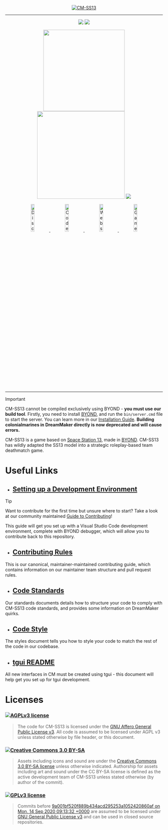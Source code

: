 <p align="center">
	<a href="#"><img src=".github/assets/logo.png" alt="CM-SS13" align="center"></a>
</p>
<hr />

<p align="center">
	<a href="https://github.com/cmss13-devs/cmss13/actions?query=workflow%3A%22CI+Suite%22"><img src="https://github.com/cmss13-devs/cmss13/workflows/CI%20Suite/badge.svg"></a>
 	<a href="https://github.com/cmss13-devs/cmss13/actions/workflows/generate_web_assets.yml"><img src="https://github.com/cmss13-devs/cmss13/actions/workflows/generate_web_assets.yml/badge.svg"></a>
</p>

<p align="center">
	<a href="https://www.monkeyuser.com/assets/images/2019/131-bug-free.png"><img src="https://img.shields.io/badge/Built_with-Resentment-orange?style=for-the-badge&labelColor=%23D47439&color=%23C36436" width=260px></a>
	<a href="https://user-images.githubusercontent.com/8171642/50290880-ffef5500-043a-11e9-8270-a2e5b697c86c.png"><img src="https://img.shields.io/badge/Contains-Technical_Debt-blue?style=for-the-badge&color=5598D0&labelColor=62C1EE" width=280px></a>
	<a href="https://www.reddit.com/r/SS13/comments/5oplxp/what_is_the_main_problem_with_byond_as_an_engine/dclbu1a"><img src="https://user-images.githubusercontent.com/5211576/29499758-4efff304-85e6-11e7-8267-62919c3688a9.gif"></a>
</p>

<p align="center">
	<a href="https://discord.gg/ss220">
		<picture>
			<source media="(prefers-color-scheme: dark)" srcset=".github/assets/discord-light.png">
			<source media="(prefers-color-scheme: light)" srcset=".github/assets/discord-dark.png">
			<img width="15%" alt="Discord" hspace="3%" src=".github/assets/discord-dark.png">
		</picture>
	</a>
	<a href="https://docs.cm-ss13.com">
		<picture>
			<source media="(prefers-color-scheme: dark)" srcset=".github/assets/docs-light.png">
			<source media="(prefers-color-scheme: light)" srcset=".github/assets/docs-dark.png">
			<img alt="Code docs" width="15%" hspace="3%" src=".github/assets/docs-dark.png">
		</picture>
	</a>
	<a href="https://cm-ss13.com">
		<picture>
			<source media="(prefers-color-scheme: dark)" srcset=".github/assets/website-light.png">
			<source media="(prefers-color-scheme: light)" srcset=".github/assets/website-dark.png">
			<img width="15%" alt="Website" hspace="3%" src=".github/assets/website-dark.png">
		</picture>
	</a>
	<a href="https://cm-ss13.com/wiki">
		<picture>
			<source media="(prefers-color-scheme: dark)" srcset=".github/assets/wiki-light.png">
			<source media="(prefers-color-scheme: light)" srcset=".github/assets/wiki-dark.png">
			<img width="15%" alt="Game Wiki" hspace="3%" src=".github/assets/wiki-dark.png">
		</picture>
	</a>
</p>
<hr />

> [!IMPORTANT]
> CM-SS13 cannot be compiled exclusively using BYOND - **you must use our build tool**.
> Firstly, you need to install [BYOND](https://www.byond.com/download/), and run the `bin/server.cmd` file to start the server.
> You can learn more in our [Installation Guide](tools/build/README.md). **Building colonialmarines in DreamMaker directly is now deprecated and will cause errors.**

CM-SS13 is a game based on [Space Station 13](https://spacestation13.com), made in [BYOND](https://www.byond.com). CM-SS13 has wildly adapted the SS13 model into a strategic roleplay-based team deathmatch game.

# Useful Links

- ## [Setting up a Development Environment](https://cm-ss13.com/wiki/Guide_to_Git)
> [!TIP]
> Want to contribute for the first time but unsure where to start? Take a look at our community maintained [Guide to Contributing](https://cm-ss13.com/wiki/Contributing_to_the_Game)!

This guide will get you set up with a Visual Studio Code development environment, complete with BYOND debugger, which will allow you to contribute back to this repository.

- ## [Contributing Rules](.github/CONTRIBUTING.md)
This is our canonical, maintainer-maintained contributing guide, which contains information on our maintainer team structure and pull request rules.

- ## [Code Standards](.github/guides/STANDARDS.md)
Our standards documents details how to structure your code to comply with CM-SS13 code standards, and provides some information on DreamMaker quirks.

- ## [Code Style](.github/guides/STYLES.md)
The styles document tells you how to style your code to match the rest of the code in our codebase.

- ## [tgui README](tgui/README.md)
All new interfaces in CM must be created using tgui - this document will help get you set up for tgui development.

# Licenses

### <a href="LICENSE-AGPLv3.txt"><img src="https://img.shields.io/badge/licence-AGPL_3-red?style=for-the-badge" alt="AGPLv3 license"></a>
> The code for CM-SS13 is licensed under the [GNU Affero General Public License v3](http://www.gnu.org/licenses/agpl.html). All code is assumed to be licensed under AGPL v3 unless stated otherwise by file header, or this document.

### <a href="LICENSE-CC-BY-SA-3.0.txt"><img src="https://img.shields.io/badge/licence-CC_3.0_BY--SA-lightblue?style=for-the-badge" alt="Creative Commons 3.0 BY-SA"></a>
> Assets including icons and sound are under the [Creative Commons 3.0 BY-SA license](https://creativecommons.org/licenses/by-sa/3.0/) unless otherwise indicated. Authorship for assets including art and sound under the CC BY-SA license is defined as the active development team of CM-SS13 unless stated otherwise (by author of the commit).

### <a href="LICENSE-GPLv3.txt"><img src="https://img.shields.io/badge/licence-GPL_3-orange?style=for-the-badge" alt="GPLv3 license"></a>
> Commits before [9a001bf520f889b434acd295253a1052420860af on Mon, 14 Sep 2020 09:13:32 +0000](https://github.com/cmss13-devs/cmss13/commit/9a001bf520f889b434acd295253a1052420860af) are assumed to be licensed under [GNU General Public License v3](https://www.gnu.org/licenses/gpl-3.0.html) and can be used in closed source repositories.
